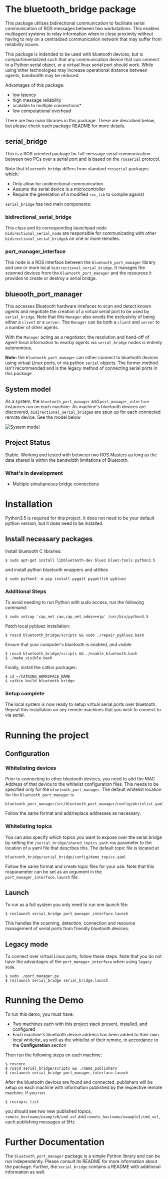 # The bluetooth_bridge package

This package utilizes bidirectional communication to facilitate serial communication of ROS messages between two workstations.
This enables multiagent systems to relay information when in close proximity without having to rely on a centralized communication network that may suffer from reliability issues.

This package is indended to be used with bluetooth devices, but is compartimentalized such that any communication device that can connect to a Python serial object, or a virtual linux serial port should work.
While using other technologies may increase operational distance between agents, bandwidth may be reduced.

Advantages of this package:
   - low latency
   - high message reliability
   - scalable to multiple connections*
   - low computational overhead


There are two main libraries in this package. These are described below, but please check each package README for more details.


## serial_bridge
This is a ROS oriented package for full-message serial communication between two PCs over a serial port and is based on the `rosserial` protocol. 

Note that `bluetooth_bridge` differs from standard `rosserial` packages which:
   - Only allow for unidirectional communication 
   - Assume the serial device is a microcontroller
   - Require the generation of a modified `ros_lib` to compile against

`serial_bridge` has two main components:

### bidirectional_serial_bridge
This class and its corresponding launchpad node `bidirectional_serial_node` are responsible for communicating with other `bidirectional_serial_bridge`s on one or more remotes. 

### port_manager_interface
This node is a ROS interface between the `bluetooth_port_manager` library and one or more local `bidirectional_serial_bridge`. 
It manages the scanned devices from the `bluetooth_port_manager` and the resources it provides to create or destroy a serial bridge.

## blueooth_port_manager
This accesses Bluetooth hardware intefaces to scan and detect known agents and negotiate the creation of a virtual serial port to be used by `serial_bridge`. 
Note that this `Manager` also avoids the exclusivity of being either a `client` or a `server`. The `Manager` can be both a `client` and `server` to a number of other agents. 

With the `Manager` acting as a negotiator, the resolution and hand-off of agent-local information to nearby agents via `serial_bridge` nodes is entirely autonomous.

**Note:** the `bluetooth_port_manager` can either connect to bluetooth devices using virtual Linux ports, or via python `serial` objects. The former method isn't recommended and is the legacy method of connecting serial ports in this package.


## System model
As a system, the `bluetooth_port_manager` and `port_manager_interface` instances run on each machine. As machine's bluetooth devices are discovered, `bidirectional_serial_bridge`s are spun up for each connected remote device. See the model below

![System model](./docs/img/bluetooth_bridge_flow.png)

## Project Status
Stable. Working and tested with between two ROS Masters as long as the data shared is within the bandwidth limitations of Bluetooth.

### What's in development
 - Multiple simultaneous bridge connections

# Installation
Python3.5 is required for this project. It does not need to be your default python version, but it does need to be installed.

## Install necessary packages
Install bluetooth C libraries:

    $ sudo apt-get install libbluetooth-dev bluez bluez-tools python3.5

and install python bluetooth wrappers and utilities

    $ sudo python3 -m pip install pygatt pygattlib pybluez

### Additional Steps
    
To avoid needing to run Python with sudo access, run the following command:

    $ sudo setcap 'cap_net_raw,cap_net_admin+eip' /usr/bin/python3.5

Patch local pybluez installation:

    $ roscd bluetooth_bridge/scripts && sudo ./repair_pybluez.bash

Ensure that your computer's bluetooth is enabled, and visible

    $ roscd bluetooth_bridge/scripts && ./enable_bluetooth.bash
    $ ./make_visible.bash

Finally, install the catkin packages:

    $ cd ~/CATKING_WORKSPACE_NAME
    $ catkin build bluetooth_bridge

### Setup complete
The local system is now ready to setup virtual serial ports over bluetooth. Repeat this installation on any remote machines that you wish to connect to via serial.

# Running the project

## Configuration
### Whitelisting devices
Prior to connecting to other bluetooth devices, you need to add the MAC Address of that device to the whitelist configuration files. This needs to be specified only for the `bluetooth_port_manager`.
The default whitelist location for the `bluetooth_port_manager` is 

    bluetooth_port_manager/src/bluetooth_port_manager/config/whitelist.yaml
    
Follow the same format and add/replace addresses as necessary.

### Whitelisting topics
You can also specify which topics you want to expose over the serial bridge by setting the `/serial_bridge/shared_topics_path` ros parameter to the location of a yaml file that descrbes this. The default topic file is located at 

    bluetooth_bridge/serial_bridge/config/demo_topics.yaml

Follow the same format and create topic files for your use. Note that this rosparameter can be set as an argument in the `port_manager_interface.launch` file.
    

## Launch

To run as a full system you only need to run one launch file:

    $ roslaunch serial_bridge port_manager_interface.launch

This handles the scanning, detection, connection and resource management of serial ports from friendly bluetooth devices.

## Legacy mode
To connect over virtual Linux ports, follow these steps. Note that you do not have the advantages of the `port_manager_interface` when using `legacy mode`.

    $ sudo ./port_manager.py
    $ roslaunch serial_bridge serial_bridge.launch 

# Running the Demo
To run this demo, you must have:

  - Two machines each with this project stack present, installed, and configured
  - Each machine's bluetooth device address has been added to their own local whitelist, as well as the whitelist of their remote, in accordance to the **Configuration** section

Then run the following steps on each machine:
    
    $ roscore
    $ roscd serial_bridge/scripts && ./demo_publishers
    $ roslaunch serial_bridge port_manager_interface.launch

After the bluetooth devices are found and connected, publishers will be setup on each machine with information published by the respective remote machine. If you run 

    $ rostopic list

you should see two new published topics, `remote_hostname/example0/cmd_vel` and `remote_hostname/example1/cmd_vel`, each publishing messages at 5Hz


# Further Documentation
The `bluetooth_port_manager` package is a simple Python library and can be run independently. Please consult its README for more information about the package.
Further, the `serial_bridge` contains a README with additional information as well.
